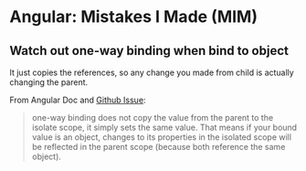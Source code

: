 # Angular: Mistakes I Made (MIM)

## Watch out one-way binding when bind to object
It just copies the references, so any change you made from child is actually changing the parent.

From Angular Doc and [Github Issue](https://github.com/angular/angular.js/issues/14701):
> one-way binding does not copy the value from the parent to the isolate scope, it simply sets the same value. That means if your bound value is an object, changes to its properties in the isolated scope will be reflected in the parent scope (because both reference the same object).

